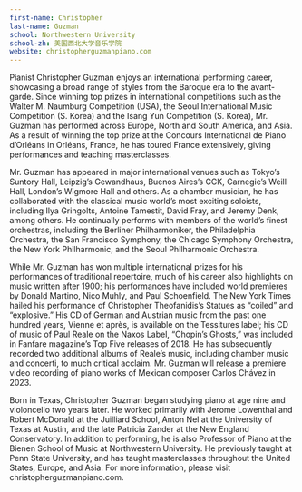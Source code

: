 ```yaml
---
first-name: Christopher
last-name: Guzman
school: Northwestern University
school-zh: 美国西北大学音乐学院
website: christopherguzmanpiano.com
---
```


Pianist Christopher Guzman enjoys an international performing career, showcasing a broad range of styles from the Baroque era to the avant-garde. Since winning top prizes in international competitions such as the Walter M. Naumburg Competition (USA), the Seoul International Music Competition (S. Korea) and the Isang Yun Competition (S. Korea), Mr. Guzman has performed across Europe, North and South America, and Asia. As a result of winning the top prize at the Concours International de Piano d’Orléans in Orléans, France, he has toured France extensively, giving performances and teaching masterclasses.

Mr. Guzman has appeared in major international venues such as Tokyo’s Suntory Hall, Leipzig’s Gewandhaus, Buenos Aires’s CCK, Carnegie’s Weill Hall, London’s Wigmore Hall and others. As a chamber musician, he has collaborated with the classical music world’s most exciting soloists, including Ilya Gringolts, Antoine Tamestit, David Fray, and Jeremy Denk, among others. He continually performs with members of the world’s finest orchestras, including the Berliner Philharmoniker, the Philadelphia Orchestra, the San Francisco Symphony, the Chicago Symphony Orchestra, the New York Philharmonic, and the Seoul Philharmonic Orchestra.

While Mr. Guzman has won multiple international prizes for his performances of traditional repertoire, much of his career also highlights on music written after 1900; his performances have included world premieres by Donald Martino, Nico Muhly, and Paul Schoenfield. The New York Times hailed his performance of Christopher Theofanidis’s Statues as “coiled” and “explosive.” His CD of German and Austrian music from the past one hundred years, Vienne et après, is available on the Tessitures label; his CD of music of Paul Reale on the Naxos Label, “Chopin’s Ghosts,” was included in Fanfare magazine’s Top Five releases of 2018. He has subsequently recorded two additional albums of Reale’s music, including chamber music and concerti, to much critical acclaim. Mr. Guzman will release a premiere video recording of piano works of Mexican composer Carlos Chávez in 2023.

Born in Texas, Christopher Guzman began studying piano at age nine and violoncello two years later. He worked primarily with Jerome Lowenthal and Robert McDonald at the Juilliard School, Anton Nel at the University of Texas at Austin, and the late Patricia Zander at the New England Conservatory. In addition to performing, he is also Professor of Piano at the Bienen School of Music at Northwestern University. He previously taught at Penn State University, and has taught masterclasses throughout the United States, Europe, and Asia. For more information, please visit christopherguzmanpiano.com.
